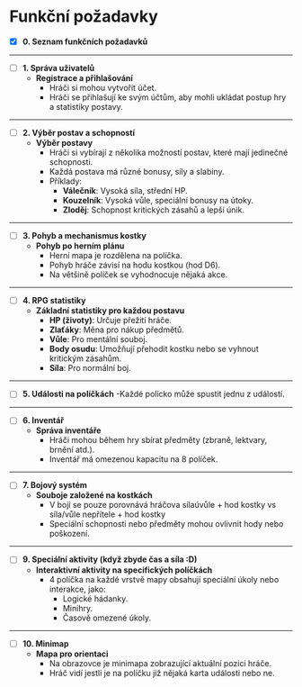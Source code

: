 # **Funkční požadavky**
- [x] **0. Seznam funkčních požadavků**
---
- [ ] **1. Správa uživatelů**
  - **Registrace a přihlašování**
    - Hráči si mohou vytvořit účet.
    - Hráči se přihlašují ke svým účtům, aby mohli ukládat postup hry a statistiky postavy.

---

- [ ] **2. Výběr postav a schopností**
  - **Výběr postavy**
    - Hráči si vybírají z několika možností postav, které mají jedinečné schopnosti.
    - Každá postava má různé bonusy, síly a slabiny.
    - Příklady:
      - **Válečník**: Vysoká síla, střední HP.
      - **Kouzelník**: Vysoká vůle, speciální bonusy na útoky.
      - **Zloděj**: Schopnost kritických zásahů a lepší únik.

---

- [ ] **3. Pohyb a mechanismus kostky**
  - **Pohyb po herním plánu**
    - Herní mapa je rozdělena na políčka.
    - Pohyb hráče závisí na hodu kostkou (hod D6).
    - Na většině políček se vyhodnocuje nějaká akce.

---

- [ ] **4. RPG statistiky**
  - **Základní statistiky pro každou postavu**
    - **HP (životy)**: Určuje přežití hráče.
    - **Zlaťáky**: Měna pro nákup předmětů.
    - **Vůle**: Pro mentální souboj.
    - **Body osudu**: Umožňují přehodit kostku nebo se vyhnout kritickým zásahům.
    - **Síla**: Pro normální boj.

---

- [ ] **5. Události na políčkách**
    -Každé polícko může spustit jednu z událostí.
---

- [ ] **6. Inventář**
  - **Správa inventáře**
    - Hráči mohou během hry sbírat předměty (zbraně, lektvary, brnění atd.).
    - Inventář má omezenou kapacitu na 8 políček.

---

- [ ] **7. Bojový systém**
  - **Souboje založené na kostkách**
    - V boji se pouze porovnává hráčova sílaúvůle + hod kostky vs síla/vůle nepřítele + hod kostky
    - Speciální schopnosti nebo předměty mohou ovlivnit hody nebo poškození.
---

- [ ] **9. Speciální aktivity (když zbyde čas a síla :D)**
  - **Interaktivní aktivity na specifických políčkách**
    - 4 políčka na každé vrstvě mapy obsahují speciální úkoly nebo interakce, jako:
      - Logické hádanky.
      - Minihry.
      - Časově omezené úkoly.

---

- [ ] **10. Minimap**
  - **Mapa pro orientaci**
    - Na obrazovce je minimapa zobrazující aktuální pozici hráče.
    - Hráč vidí jestli je na políčku již nějaká karta události nebo ne.
